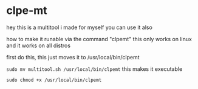 # clpe-mt
hey this is a multitool i made for myself you can use it also


how to make it runable via the command "clpemt" this only works on linux and it works on all distros

first do this, this just moves it to /usr/local/bin/clpemt

```sudo mv multitool.sh /usr/local/bin/clpemt```
this makes it executable


```sudo chmod +x /usr/local/bin/clpemt```
